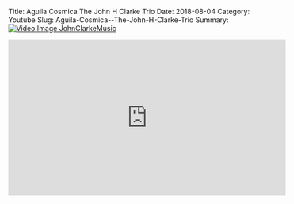 Title: Aguila Cosmica  The John H Clarke Trio
Date: 2018-08-04
Category: Youtube
Slug: Aguila-Cosmica--The-John-H-Clarke-Trio
Summary: <a href="/Aguila-Cosmica--The-John-H-Clarke-Trio.html/"><img src="https://i.ytimg.com/vi/s5a6T6H3plk/hqdefault.jpg" alt="Video Image JohnClarkeMusic"></a>

<iframe width="560" height="315" src="https://www.youtube.com/embed/s5a6T6H3plk" title="YouTube video player" frameborder="0" allow="accelerometer; autoplay; clipboard-write; encrypted-media; gyroscope; picture-in-picture" allowfullscreen></iframe>

